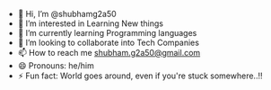 - 👋 Hi, I’m @shubhamg2a50
- 👀 I’m interested in Learning New things
- 🌱 I’m currently learning Programming languages
- 💞️ I’m looking to collaborate into Tech Companies
- 📫 How to reach me shubham.g2a50@gmail.com
- 😄 Pronouns: he/him
- ⚡ Fun fact: World goes around, even if you're stuck somewhere..!!

<!---
shubhamg2a50/shubhamg2a50 is a ✨ special ✨ repository because its `README.md` (this file) appears on your GitHub profile.
You can click the Preview link to take a look at your changes.
--->
